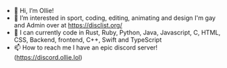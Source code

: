 - 👋 Hi, I’m Ollie!
- 👀 I’m interested in sport, coding, editing, animating and design I'm gay and Admin over at https://disclist.org/
- 🌱 I can currently code in Rust, Ruby, Python, Java, Javascript, C, HTML, CSS, Backend, frontend, C++, Swift and TypeScript
- 📫 How to reach me I have an epic discord server! (https://discord.ollie.lol)
